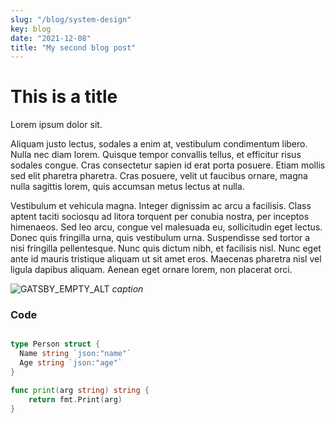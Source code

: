 ```yaml
---
slug: "/blog/system-design"
key: blog
date: "2021-12-08"
title: "My second blog post"
---
```

# This is a title
Lorem ipsum dolor sit.

Aliquam justo lectus, sodales a enim at, vestibulum condimentum libero. Nulla nec diam lorem. Quisque tempor convallis tellus, et efficitur risus sodales congue.
Cras consectetur sapien id erat porta posuere. Etiam mollis sed elit pharetra pharetra. Cras posuere, velit ut faucibus ornare, magna nulla sagittis lorem, quis accumsan metus lectus at nulla.

Vestibulum et vehicula magna. Integer dignissim ac arcu a facilisis. Class aptent taciti sociosqu ad litora torquent per conubia nostra, per inceptos himenaeos. Sed leo arcu, congue vel malesuada eu, sollicitudin eget lectus. Donec quis fringilla urna, quis vestibulum urna. Suspendisse sed tortor a nisi fringilla pellentesque. Nunc quis dictum nibh, et facilisis nisl. Nunc eget ante id mauris tristique aliquam ut sit amet eros. Maecenas pharetra nisl vel ligula dapibus aliquam. Aenean eget ornare lorem, non placerat orci.

![GATSBY_EMPTY_ALT](https://unsplash.com/photos/cqkbESEkhjk/download?ixid=MnwxMjA3fDB8MXxzZWFyY2h8OXx8c3lzdGVtJTIwZGVzaWdufHwwfHx8fDE2Mzg5MTc2MTY&force=true&w=640)
*caption*

### Code

```go

type Person struct {
  Name string `json:"name"`
  Age string `json:"age"`
}

func print(arg string) string {
    return fmt.Print(arg)
}
```
